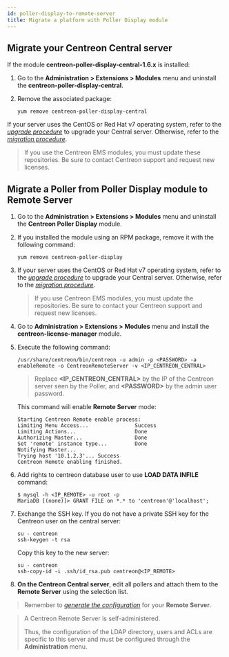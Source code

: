 ```yaml
---
id: poller-display-to-remote-server
title: Migrate a platform with Poller Display module
---
```


## Migrate your Centreon Central server

If the module **centreon-poller-display-central-1.6.x** is installed:

1. Go to the **Administration > Extensions > Modules** menu and uninstall the
**centreon-poller-display-central**.

2. Remove the associated package:

    ```shell
    yum remove centreon-poller-display-central
    ```

If your server uses the CentOS or Red Hat v7 operating system, refer to the
*[upgrade procedure](../upgrade/upgrade-from-3-4.html)* to upgrade your Central server.
Otherwise, refer to the *[migration procedure](../migrate/migrate-from-3-4.html)*.

> If you use the Centreon EMS modules, you must update these repositories. Be sure
> to contact Centreon support and request new licenses.

## Migrate a Poller from Poller Display module to Remote Server

1. Go to the **Administration > Extensions > Modules** menu and uninstall the
**Centreon Poller Display** module.

2. If you installed the module using an RPM package, remove it with the
following command:

    ```shell
    yum remove centreon-poller-display
    ```

3. If your server uses the CentOS or Red Hat v7 operating system, refer to the
*[upgrade procedure](../upgrade/upgrade-from-3-4.html)* to upgrade your Central server.
Otherwise, refer to the *[migration procedure](../migrate/migrate-from-3-4.html)*.

    > If you use Centreon EMS modules, you must update the repositories. Be sure to
    > contact your Centreon support and request new licenses.

4. Go to **Administration > Extensions > Modules** menu and install the
**centreon-license-manager** module.

5. Execute the following command:

    ```shell
    /usr/share/centreon/bin/centreon -u admin -p <PASSWORD> -a enableRemote -o CentreonRemoteServer -v <IP_CENTREON_CENTRAL>
    ```

    > Replace **\<IP\_CENTREON\_CENTRAL\>** by the IP of the Centreon server seen by the
    > Poller, and **\<PASSWORD\>** by the admin user password.

    This command will enable **Remote Server** mode:

    ```shell
    Starting Centreon Remote enable process:
    Limiting Menu Access...               Success
    Limiting Actions...                   Done
    Authorizing Master...                 Done
    Set 'remote' instance type...         Done
    Notifying Master...
    Trying host '10.1.2.3'... Success
    Centreon Remote enabling finished.
    ```

6. Add rights to centreon database user to use **LOAD DATA INFILE** command:

    ```shell
    $ mysql -h <IP_REMOTE> -u root -p
    MariaDB [(none)]> GRANT FILE on *.* to 'centreon'@'localhost';
    ```

7. Exchange the SSH key. If you do not have a private SSH key for the Centreon
user on the central server:

    ```shell
    su - centreon
    ssh-keygen -t rsa
    ```

    Copy this key to the new server:

    ```shell
    su - centreon
    ssh-copy-id -i .ssh/id_rsa.pub centreon@<IP_REMOTE>
    ```

8. **On the Centreon Central server**, edit all pollers and attach them to the
**Remote Server** using the selection list.

> Remember to *[generate the configuration](../monitoring/monitoring-servers/deploying-a-configuration.html)* for your
> **Remote Server**.

> A Centreon Remote Server is self-administered.
>
> Thus, the configuration of the
> LDAP directory, users and ACLs are specific to this server and must be
> configured through the **Administration** menu.
